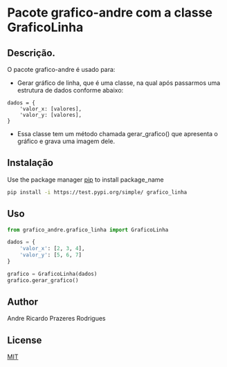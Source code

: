 # Pacote grafico-andre com a classe GraficoLinha

## Descrição. 
O pacote grafico-andre é usado para:
- Gerar gráfico de linha, que é uma classe, na qual após passarmos uma estrutura de dados conforme abaixo:
```
dados = {
	'valor_x: [valores],
	'valor_y: [valores],
}
```
- Essa classe tem um método chamada gerar_grafico() que apresenta o gráfico e grava uma imagem dele.

## Instalação

Use the package manager [pip](https://pip.pypa.io/en/stable/) to install package_name

```bash
pip install -i https://test.pypi.org/simple/ grafico_linha
```

## Uso

```python
from grafico_andre.grafico_linha import GraficoLinha

dados = {
    'valor_x': [2, 3, 4],
    'valor_y': [5, 6, 7]
}

grafico = GraficoLinha(dados)
grafico.gerar_grafico()
```

## Author
Andre Ricardo Prazeres Rodrigues

## License
[MIT](https://choosealicense.com/licenses/mit/)